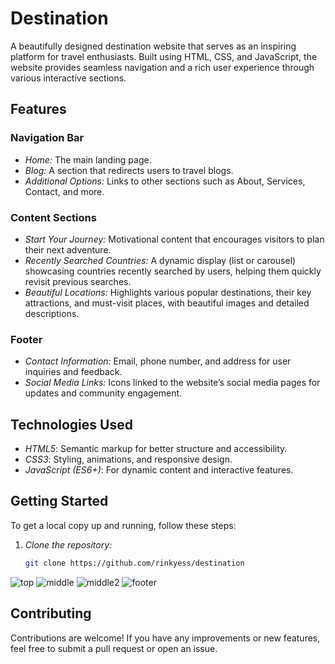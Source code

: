 # Destination
A beautifully designed destination website that serves as an inspiring platform for travel enthusiasts. Built using HTML, CSS, and JavaScript, the website provides seamless navigation and a rich user experience through various interactive sections.

## Features

### Navigation Bar
- *Home:* The main landing page.
- *Blog:* A section that redirects users to travel blogs.
- *Additional Options:* Links to other sections such as About, Services, Contact, and more.

### Content Sections
- *Start Your Journey:* Motivational content that encourages visitors to plan their next adventure.
- *Recently Searched Countries:* A dynamic display (list or carousel) showcasing countries recently searched by users, helping them quickly revisit previous searches.
- *Beautiful Locations:* Highlights various popular destinations, their key attractions, and must-visit places, with beautiful images and detailed descriptions.

### Footer
- *Contact Information:* Email, phone number, and address for user inquiries and feedback.
- *Social Media Links:* Icons linked to the website’s social media pages for updates and community engagement.

## Technologies Used

- *HTML5*: Semantic markup for better structure and accessibility.
- *CSS3*: Styling, animations, and responsive design.
- *JavaScript (ES6+)*: For dynamic content and interactive features.

## Getting Started

To get a local copy up and running, follow these steps:

1. *Clone the repository:*

   ```bash
   git clone https://github.com/rinkyess/destination
![top](https://github.com/user-attachments/assets/bc193c94-462e-44e3-bd34-f52330cc437d)
![middle](https://github.com/user-attachments/assets/f5e6d3f8-7885-4176-bc40-bb7fc167e8b9)
![middle2](https://github.com/user-attachments/assets/3702f952-c2af-46cd-a4ce-0321ac22e7f1)
![footer](https://github.com/user-attachments/assets/98022918-c04f-4956-abbd-942b9f832485)




## Contributing

Contributions are welcome! If you have any improvements or new features, feel free to submit a pull request or open an issue.
